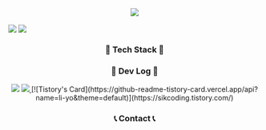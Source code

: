
<!-- Header -->
<div align="center">
  <img src="https://capsule-render.vercel.app/api?type=rounded&color=gradient&text=Welcome%20to%20SIK's%20GitHub%20👋&animation=twinkling&fontSize=40&fontAlignY=50&fontAlign=50&height=180">
</div>

<br>

<div style="align:center; display:flex; flex-direction:row;">
  <img src="https://github-readme-stats.vercel.app/api/top-langs/?username=SeoJaeSik&layout=compact&theme=dark">&nbsp
  <img src="https://github-readme-stats.vercel.app/api?username=SeoJaeSik&include_all_commits=true&show_icons=true&theme=dark#gh-dark-mode-only">&nbsp
</div>

<h3 align="center">📌 Tech Stack 📌</h3>
<h3 align="center">📝 Dev Log 📝</h3>
<div align="center">
  <img src="https://img.shields.io/badge/Tistory-000000?style=for-the-badge&logo=Tistory&logoColor=white">
  <a href="https://sikcoding.tistory.com/">
    <img src="https://github-readme-tistory-card.vercel.app/api?name=SeoJaeSik&theme=default">
  </a>
  [![Tistory's Card](https://github-readme-tistory-card.vercel.app/api?name=li-yo&theme=default)](https://sikcoding.tistory.com/)
</div>
<h3 align="center">📞 Contact 📞</h3>


